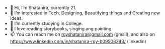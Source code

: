 - 👋 Hi, I’m Shatanira, currently 21.
- 👀 I’m interested in Tech, Designing, Beautifying things and Creating new ideas.  
- 🌱 I’m currently studying in College.
- 💞️ I love reading storybooks, singing ang painting.
- 📫 You can reach me on royshatanira@gmail.com (gmail), and also on https://www.linkedin.com/in/shatanira-roy-b09508243/ (linkedin)

<!---
roy-shatanira/roy-shatanira is a ✨ special ✨ repository because its `README.md` (this file) appears on your GitHub profile.
You can click the Preview link to take a look at your changes.
--->
